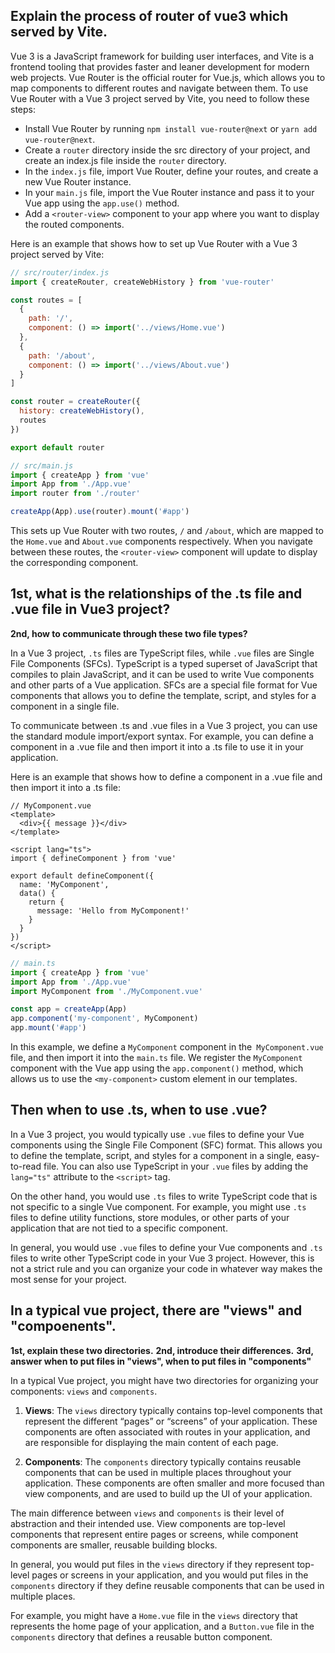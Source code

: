 ## Explain the process of router of vue3 which served by Vite.

Vue 3 is a JavaScript framework for building user interfaces, and Vite is a frontend tooling that provides faster and leaner development for modern web projects. Vue Router is the official router for Vue.js, which allows you to map components to different routes and navigate between them.
To use Vue Router with a Vue 3 project served by Vite, you need to follow these steps:
 - Install Vue Router by running `npm install vue-router@next` or `yarn add vue-router@next`.
 - Create a `router` directory inside the src directory of your project, and create an index.js file inside the `router` directory.
 - In the `index.js` file, import Vue Router, define your routes, and create a new Vue Router instance.
 - In your `main.js` file, import the Vue Router instance and pass it to your Vue app using the `app.use()` method.
 - Add a `<router-view>` component to your app where you want to display the routed components.

Here is an example that shows how to set up Vue Router with a Vue 3 project served by Vite:

```js
// src/router/index.js
import { createRouter, createWebHistory } from 'vue-router'

const routes = [
  {
    path: '/',
    component: () => import('../views/Home.vue')
  },
  {
    path: '/about',
    component: () => import('../views/About.vue')
  }
]

const router = createRouter({
  history: createWebHistory(),
  routes
})

export default router

// src/main.js
import { createApp } from 'vue'
import App from './App.vue'
import router from './router'

createApp(App).use(router).mount('#app')
```

This sets up Vue Router with two routes, `/` and `/about`, which are mapped to the `Home.vue` and `About.vue` components respectively. When you navigate between these routes, the `<router-view>` component will update to display the corresponding component.

## 1st, what is the relationships of the .ts file and .vue file in Vue3 project?
**2nd, how to communicate through these two file types?**

In a Vue 3 project, `.ts` files are TypeScript files, while `.vue` files are Single File Components (SFCs). TypeScript is a typed superset of JavaScript that compiles to plain JavaScript, and it can be used to write Vue components and other parts of a Vue application. SFCs are a special file format for Vue components that allows you to define the template, script, and styles for a component in a single file.

To communicate between .ts and .vue files in a Vue 3 project, you can use the standard module import/export syntax. For example, you can define a component in a .vue file and then import it into a .ts file to use it in your application.

Here is an example that shows how to define a component in a .vue file and then import it into a .ts file:

```vue
// MyComponent.vue
<template>
  <div>{{ message }}</div>
</template>

<script lang="ts">
import { defineComponent } from 'vue'

export default defineComponent({
  name: 'MyComponent',
  data() {
    return {
      message: 'Hello from MyComponent!'
    }
  }
})
</script>
```

```ts
// main.ts
import { createApp } from 'vue'
import App from './App.vue'
import MyComponent from './MyComponent.vue'

const app = createApp(App)
app.component('my-component', MyComponent)
app.mount('#app')
```

In this example, we define a `MyComponent` component in the` MyComponent.vue` file, and then import it into the `main.ts` file. We register the `MyComponent` component with the Vue app using the `app.component()` method, which allows us to use the `<my-component>` custom element in our templates.


## Then when to use .ts, when to use .vue?

In a Vue 3 project, you would typically use `.vue` files to define your Vue components using the Single File Component (SFC) format. This allows you to define the template, script, and styles for a component in a single, easy-to-read file. You can also use TypeScript in your `.vue` files by adding the `lang="ts"` attribute to the `<script>` tag.

On the other hand, you would use `.ts` files to write TypeScript code that is not specific to a single Vue component. For example, you might use `.ts` files to define utility functions, store modules, or other parts of your application that are not tied to a specific component.

In general, you would use `.vue` files to define your Vue components and `.ts` files to write other TypeScript code in your Vue 3 project. However, this is not a strict rule and you can organize your code in whatever way makes the most sense for your project.


## In a typical vue project, there are "views" and "compoenents".
**1st, explain these two directories.**
**2nd, introduce their differences.**
**3rd, answer when to put files in "views", when to put files in "components"**

In a typical Vue project, you might have two directories for organizing your components: `views` and `components`.

1. **Views**: The `views` directory typically contains top-level components that represent the different “pages” or “screens” of your application. These components are often associated with routes in your application, and are responsible for displaying the main content of each page.

2. **Components**: The `components` directory typically contains reusable components that can be used in multiple places throughout your application. These components are often smaller and more focused than view components, and are used to build up the UI of your application.

The main difference between `views` and `components` is their level of abstraction and their intended use. View components are top-level components that represent entire pages or screens, while component components are smaller, reusable building blocks.

In general, you would put files in the `views` directory if they represent top-level pages or screens in your application, and you would put files in the `components` directory if they define reusable components that can be used in multiple places.

For example, you might have a `Home.vue` file in the `views` directory that represents the home page of your application, and a `Button.vue` file in the `components` directory that defines a reusable button component.